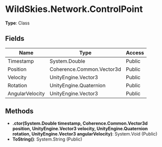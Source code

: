 ﻿# WildSkies.Network.ControlPoint

**Type**: Class

## Fields

| Name | Type | Access |
|------|------|--------|
| Timestamp | System.Double | Public |
| Position | Coherence.Common.Vector3d | Public |
| Velocity | UnityEngine.Vector3 | Public |
| Rotation | UnityEngine.Quaternion | Public |
| AngularVelocity | UnityEngine.Vector3 | Public |

## Methods

- **.ctor(System.Double timestamp, Coherence.Common.Vector3d position, UnityEngine.Vector3 velocity, UnityEngine.Quaternion rotation, UnityEngine.Vector3 angularVelocity)**: System.Void (Public)
- **ToString()**: System.String (Public)

